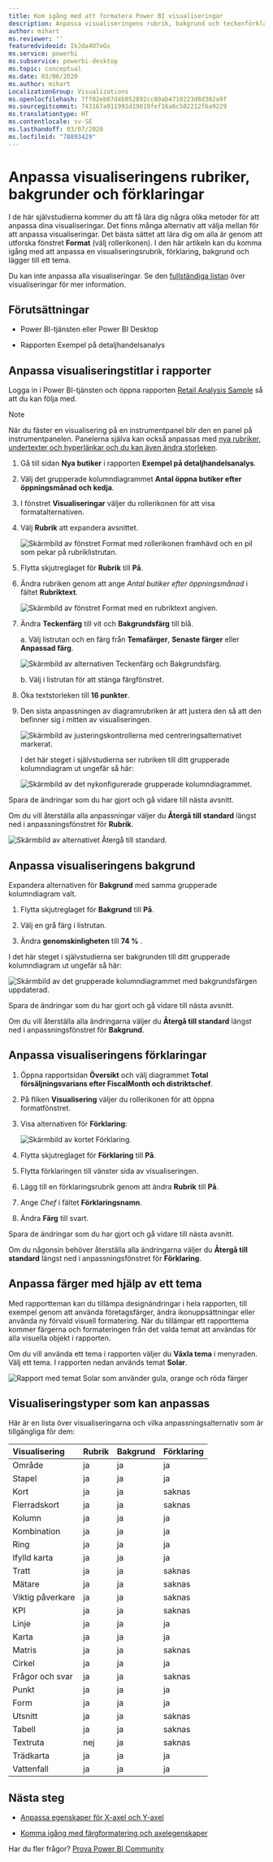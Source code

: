 ```yaml
---
title: Kom igång med att formatera Power BI visualiseringar
description: Anpassa visualiseringens rubrik, bakgrund och teckenförklaring
author: mihart
ms.reviewer: ''
featuredvideoid: IkJda4O7oGs
ms.service: powerbi
ms.subservice: powerbi-desktop
ms.topic: conceptual
ms.date: 03/06/2020
ms.author: mihart
LocalizationGroup: Visualizations
ms.openlocfilehash: 7ff02eb07d4b052892cc80ab4710223d8d302a9f
ms.sourcegitcommit: 743167a911991d19019fef16a6c582212f6a9229
ms.translationtype: HT
ms.contentlocale: sv-SE
ms.lasthandoff: 03/07/2020
ms.locfileid: "78893429"
---
```

# <a name="customize-visualization-titles-backgrounds-and-legends"></a>Anpassa visualiseringens rubriker, bakgrunder och förklaringar

I de här självstudierna kommer du att få lära dig några olika metoder för att anpassa dina visualiseringar. Det finns många alternativ att välja mellan för att anpassa visualiseringar. Det bästa sättet att lära dig om alla är genom att utforska fönstret **Format** (välj rollerikonen). I den här artikeln kan du komma igång med att anpassa en visualiseringsrubrik, förklaring, bakgrund och lägger till ett tema.

Du kan inte anpassa alla visualiseringar. Se den [fullständiga listan](#visualization-types-that-you-can-customize) över visualiseringar för mer information.


## <a name="prerequisites"></a>Förutsättningar

- Power BI-tjänsten eller Power BI Desktop

- Rapporten Exempel på detaljhandelsanalys

## <a name="customize-visualization-titles-in-reports"></a>Anpassa visualiseringstitlar i rapporter

Logga in i Power BI-tjänsten och öppna rapporten [Retail Analysis Sample](../sample-datasets.md) så att du kan följa med.

> [!NOTE]
> När du fäster en visualisering på en instrumentpanel blir den en panel på instrumentpanelen. Panelerna själva kan också anpassas med [nya rubriker, undertexter och hyperlänkar och du kan även ändra storleken](../service-dashboard-edit-tile.md).

1. Gå till sidan **Nya butiker** i rapporten **Exempel på detaljhandelsanalys**.

1. Välj det grupperade kolumndiagrammet **Antal öppna butiker efter öppningsmånad och kedja**.

1. I fönstret **Visualiseringar** väljer du rollerikonen för att visa formatalternativen.

1. Välj **Rubrik** att expandera avsnittet.

   ![Skärmbild av fönstret Format med rollerikonen framhävd och en pil som pekar på rubriklistrutan.](media/power-bi-visualization-customize-title-background-and-legend/power-bi-format-menu.png)

1. Flytta skjutreglaget för **Rubrik** till **På**.

1. Ändra rubriken genom att ange *Antal butiker efter öppningsmånad* i fältet **Rubriktext**.

    ![Skärmbild av fönstret Format med en rubriktext angiven.](media/power-bi-visualization-customize-title-background-and-legend/power-bi-title.png)

1. Ändra **Teckenfärg** till vit och **Bakgrundsfärg** till blå.    

    a. Välj listrutan och en färg från **Temafärger**, **Senaste färger** eller **Anpassad färg**.
    
    ![Skärmbild av alternativen Teckenfärg och Bakgrundsfärg.](media/power-bi-visualization-customize-title-background-and-legend/power-bi-color.png)

    b. Välj i listrutan för att stänga färgfönstret.


1. Öka textstorleken till **16 punkter**.

1. Den sista anpassningen av diagramrubriken är att justera den så att den befinner sig i mitten av visualiseringen.

    ![Skärmbild av justeringskontrollerna med centreringsalternativet markerat.](media/power-bi-visualization-customize-title-background-and-legend/power-bi-align.png)

    I det här steget i självstudierna ser rubriken till ditt grupperade kolumndiagram ut ungefär så här:

    ![Skärmbild av det nykonfigurerade grupperade kolumndiagrammet.](media/power-bi-visualization-customize-title-background-and-legend/power-bi-table.png)

Spara de ändringar som du har gjort och gå vidare till nästa avsnitt.

Om du vill återställa alla anpassningar väljer du **Återgå till standard** längst ned i anpassningsfönstret för **Rubrik**.

![Skärmbild av alternativet Återgå till standard.](media/power-bi-visualization-customize-title-background-and-legend/power-bi-revert.png)

## <a name="customize-visualization-backgrounds"></a>Anpassa visualiseringens bakgrund

Expandera alternativen för **Bakgrund** med samma grupperade kolumndiagram valt.

1. Flytta skjutreglaget för **Bakgrund** till **På**.

1. Välj en grå färg i listrutan.

1. Ändra **genomskinligheten** till **74 %** .

I det här steget i självstudierna ser bakgrunden till ditt grupperade kolumndiagram ut ungefär så här:

![Skärmbild av det grupperade kolumndiagrammet med bakgrundsfärgen uppdaterad.](media/power-bi-visualization-customize-title-background-and-legend/power-bi-background.png)

Spara de ändringar som du har gjort och gå vidare till nästa avsnitt.

Om du vill återställa alla ändringarna väljer du **Återgå till standard** längst ned i anpassningsfönstret för **Bakgrund**.

## <a name="customize-visualization-legends"></a>Anpassa visualiseringens förklaringar

1. Öppna rapportsidan **Översikt** och välj diagrammet **Total försäljningsvarians efter FiscalMonth och distriktschef**.

1. På fliken **Visualisering** väljer du rollerikonen för att öppna formatfönstret.

1. Visa alternativen för **Förklaring**:

    ![Skärmbild av kortet Förklaring.](media/power-bi-visualization-customize-title-background-and-legend/power-bi-legends.png)

1. Flytta skjutreglaget för **Förklaring** till **På**.

1. Flytta förklaringen till vänster sida av visualiseringen.

1. Lägg till en förklaringsrubrik genom att ändra **Rubrik** till **På**.

1. Ange *Chef* i fältet **Förklaringsnamn**.

1. Ändra **Färg** till svart.

Spara de ändringar som du har gjort och gå vidare till nästa avsnitt.

Om du någonsin behöver återställa alla ändringarna väljer du **Återgå till standard** längst ned i anpassningsfönstret för **Förklaring**.

## <a name="customize-colors-using-a-theme"></a>Anpassa färger med hjälp av ett tema

Med rapportteman kan du tillämpa designändringar i hela rapporten, till exempel genom att använda företagsfärger, ändra ikonuppsättningar eller använda ny förvald visuell formatering. När du tillämpar ett rapporttema kommer färgerna och formateringen från det valda temat att användas för alla visuella objekt i rapporten.

Om du vill använda ett tema i rapporten väljer du **Växla tema** i menyraden. Välj ett tema.  I rapporten nedan används temat **Solar**.

 
![Rapport med temat Solar som använder gula, orange och röda färger](media/power-bi-visualization-customize-title-background-and-legend/power-bi-theme.png)

## <a name="visualization-types-that-you-can-customize"></a>Visualiseringstyper som kan anpassas

Här är en lista över visualiseringarna och vilka anpassningsalternativ som är tillgängliga för dem:

| Visualisering | Rubrik | Bakgrund | Förklaring |
|:--- |:--- |:--- |:--- |
| Område | ja | ja |ja |
| Stapel | ja | ja |ja |
| Kort | ja | ja |saknas |
| Flerradskort | ja | ja | saknas |
| Kolumn | ja | ja | ja |
| Kombination | ja | ja | ja |
| Ring | ja | ja | ja |
| Ifylld karta | ja | ja | ja |
| Tratt | ja | ja | saknas |
| Mätare | ja | ja | saknas |
| Viktig påverkare | ja | ja | saknas |
| KPI | ja | ja | saknas |
| Linje | ja | ja | ja |
| Karta | ja | ja | ja |
| Matris | ja | ja | saknas |
| Cirkel | ja | ja | ja |
| Frågor och svar | ja | ja | saknas |
| Punkt | ja | ja | ja |
| Form | ja | ja | ja |
| Utsnitt | ja | ja | saknas |
| Tabell | ja | ja | saknas |
| Textruta | nej | ja | saknas |
| Trädkarta | ja | ja | ja |
| Vattenfall | ja | ja | ja |

## <a name="next-steps"></a>Nästa steg

- [Anpassa egenskaper för X-axel och Y-axel](power-bi-visualization-customize-x-axis-and-y-axis.md)

- [Komma igång med färgformatering och axelegenskaper](service-getting-started-with-color-formatting-and-axis-properties.md)

Har du fler frågor? [Prova Power BI Community](https://community.powerbi.com/)
